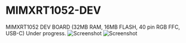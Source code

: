# MIMXRT1052-DEV
MIMXRT1052 DEV BOARD (32MB RAM, 16MB FLASH, 40 pin RGB FFC, USB-C)
Under progress.
![Screenshot](board.PNG)
![Screenshot](board2.PNG)
